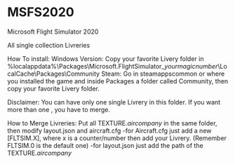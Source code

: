 # MSFS2020
Microsoft Flight Simulator 2020

All single collection Livreries 


How To install:
  Windows Version: Copy your favorite Livery folder in %localappdata%\Packages\Microsoft.FlightSimulator_$yourmagicnumber$\LocalCache\Packages\Community
  Steam: Go in steamappscommon or where you installed the game and inside Packages a folder called Community, then copy your favorite Livery folder.

Disclaimer:
  You can have only one single Livrery in this folder. If you want more than one , you have to merge.

How to Merge Livreries:
  Put all TEXTURE.$aircompany$ in the same folder, then modify layout.json and aircraft.cfg
    -for Aircraft.cfg just add a new [FLTSIM.X], where x is a counter/number then add your Livrery. (Remember FLTSIM.0 is the default one)
    -for layout.json just add the path of the TEXTURE.$aircompany$
